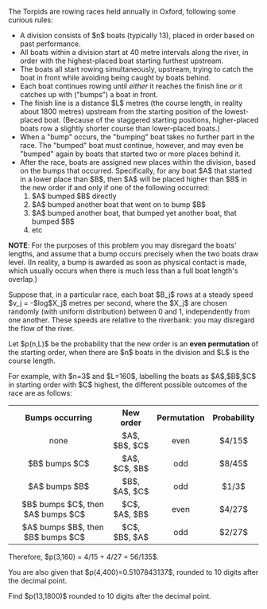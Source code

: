 The Torpids are rowing races held annually in Oxford, following some curious rules:

<ul>
<li>
A division consists of $n$ boats (typically 13), placed in order based on past performance.
</li><li>
All boats within a division start at 40 metre intervals along the river, in order with the highest-placed boat starting furthest upstream.
</li><li>
The boats all start rowing simultaneously, upstream, trying to catch the boat in front while avoiding being caught by boats behind.
</li><li>
Each boat continues rowing until <em>either</em> it reaches the finish line <em>or</em> it catches up with ("bumps") a boat in front.
</li><li>
The finish line is a distance $L$ metres (the course length, in reality about 1800 metres) upstream from the starting position of the lowest-placed boat. (Because of the staggered starting positions, higher-placed boats row a slightly shorter course than lower-placed boats.)
</li><li>
When a "bump" occurs, the "bumping" boat takes no further part in the race. The "bumped" boat must continue, however, and may even be "bumped" again by boats that started two or more places behind it.
</li><li>
After the race, boats are assigned new places within the division, based on the bumps that occurred. Specifically, for any boat $A$ that started in a lower place than $B$, then $A$ will be placed higher than $B$ in the new order if and only if one of the following occurred:
  <ol>
  <li> $A$ bumped $B$ directly </li>
  <li> $A$ bumped another boat that went on to bump $B$ </li>
  <li> $A$ bumped another boat, that bumped yet another boat, that bumped $B$ </li>
  <li> etc </li></ol>
</li></ul>

<b>NOTE</b>: For the purposes of this problem you may disregard the boats' lengths, and assume that a bump occurs precisely when the two boats draw level. (In reality, a bump is awarded as soon as physical contact is made, which usually occurs when there is much less than a full boat length's overlap.)

<p>
Suppose that, in a particular race, each boat $B_j$ rows at a steady speed $v_j = -$log$X_j$ metres per second, where the $X_j$ are chosen randomly (with uniform distribution) between 0 and 1, independently from one another. These speeds are relative to the riverbank: you may disregard the flow of the river.
</p>
<p>
Let $p(n,L)$ be the probability that the new order is an <b>even permutation</b> of the starting order, when there are $n$ boats in the division and $L$ is the course length.
</p>
<p>
For example, with $n=3$ and $L=160$, labelling the boats as $A$,$B$,$C$ in starting order with $C$ highest, the different possible outcomes of the race are as follows:
</p>
<table cellspacing="15" align="center">
 <tr>
  <th> Bumps occurring </th>
  <th> New order </th>
  <th> Permutation </th>
  <th> Probability </th>
 </tr>
 <tr align="center">  
  <td> none </td>
  <td> $A$, $B$, $C$ </td>
  <td> even </td>
  <td> $4/15$ </td>
 </tr>
 <tr align="center">  
  <td> $B$ bumps $C$ </td>
  <td> $A$, $C$, $B$ </td>
  <td> odd </td>
  <td> $8/45$ </td>
 </tr>
 <tr align="center">  
  <td> $A$ bumps $B$ </td>
  <td> $B$, $A$, $C$ </td>
  <td> odd </td>
  <td> $1/3$ </td>
 </tr>
 <tr align="center">  
  <td>     $B$ bumps $C$, then $A$ bumps $C$     </td>
  <td> $C$, $A$, $B$ </td>
  <td> even </td>
  <td> $4/27$ </td>
 </tr>
 <tr align="center">  
  <td>     $A$ bumps $B$, then $B$ bumps $C$     </td>
  <td> $C$, $B$, $A$ </td>
  <td> odd </td>
  <td> $2/27$ </td>
 </tr>
</table>
<p>
Therefore, $p(3,160) = 4/15 + 4/27 = 56/135$.
</p>
<p>
You are also given that $p(4,400)=0.5107843137$, rounded to 10 digits after the decimal point.
</p>
<p>
Find $p(13,1800)$ rounded to 10 digits after the decimal point.
</p>

